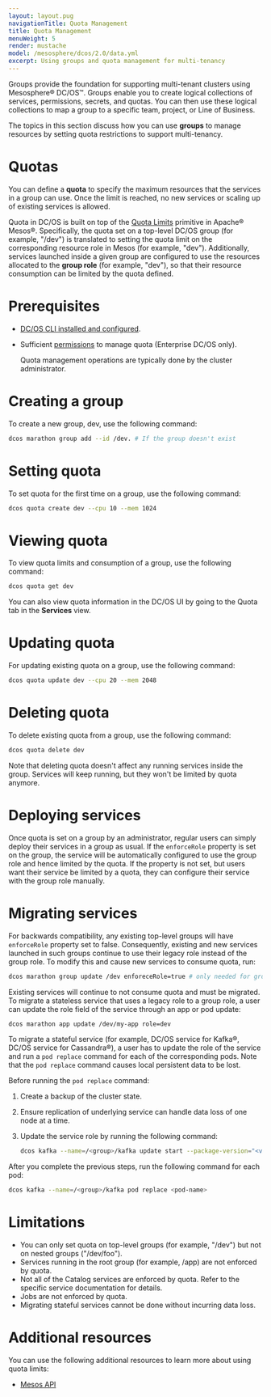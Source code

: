 ```yaml
---
layout: layout.pug
navigationTitle: Quota Management
title: Quota Management
menuWeight: 5
render: mustache
model: /mesosphere/dcos/2.0/data.yml
excerpt: Using groups and quota management for multi-tenancy
---
```

Groups provide the foundation for supporting multi-tenant clusters using Mesosphere&reg; DC/OS&trade;. Groups enable you to create logical collections of services, permissions, secrets, and quotas. You can then use these logical collections to map a group to a specific team, project, or Line of Business.

The topics in this section discuss how you can use **groups** to manage resources by setting quota restrictions to support multi-tenancy.

# Quotas
You can define a **quota** to specify the maximum resources that the services in a group can use. Once the limit is reached, no new services or scaling up of existing services is allowed.

Quota in DC/OS is built on top of the [Quota Limits](https://mesos.apache.org/documentation/latest/quota/) primitive in Apache&reg; Mesos&reg;.
Specifically, the quota set on a top-level DC/OS group (for example, "/dev") is translated to setting the quota limit on the corresponding resource role in Mesos (for example, "dev").
Additionally, services launched inside a given group are configured to use the resources allocated to the **group role** (for example, "dev"), so that their resource consumption can be limited by the quota defined.

# Prerequisites

* [DC/OS CLI installed and configured](/mesosphere/dcos/2.0/cli/).
* Sufficient [permissions](/mesosphere/dcos/2.0/security/ent/perms-reference) to manage quota (Enterprise DC/OS only).

    Quota management operations are typically done by the cluster administrator.

# Creating a group

To create a new group, dev, use the following command:

```bash
dcos marathon group add --id /dev. # If the group doesn't exist
```

# Setting quota

To set quota for the first time on a group, use the following command:

```bash
dcos quota create dev --cpu 10 --mem 1024
```

# Viewing quota
To view quota limits and consumption of a group, use the following command:

```bash
dcos quota get dev
```

You can also view quota information in the DC/OS UI by going to the Quota tab in the **Services** view.

# Updating quota
For updating existing quota on a group, use the following command:

```bash
dcos quota update dev --cpu 20 --mem 2048
```

# Deleting quota
To delete existing quota from a group, use the following command:

```bash
dcos quota delete dev
```

Note that deleting quota doesn't affect any running services inside the group. Services will keep running, but they won't be limited by quota anymore.

# Deploying services
Once quota is set on a group by an administrator, regular users can simply deploy their services in a group as usual. If the `enforceRole` property is set on the group, the service will be automatically configured to use the group role and hence limited by the quota. If the property is not set, but users want their service be limited by a quota, they can configure their service with the group role manually.

# Migrating services

For backwards compatibility, any existing top-level groups will have `enforceRole` property set to false. Consequently, existing and new services launched in such groups continue to use their legacy role instead of the group role. To modify this and cause new services to consume quota, run:

```bash
dcos marathon group update /dev enforeceRole=true # only needed for groups created before DC/OS 2.0
```

Existing services will continue to not consume quota and must be migrated. To migrate a stateless service that uses a legacy role to a group role, a user can update the role field of the service through an app or pod update:

```bash
dcos marathon app update /dev/my-app role=dev
```

To migrate a stateful service (for example, DC/OS service for Kafka&reg;, DC/OS service for Cassandra&reg;), a user has to update the role of the service and run a `pod replace` command for each of the corresponding pods. Note that the `pod replace` command causes local persistent data to be lost.

Before running the `pod replace` command:

1. Create a backup of the cluster state.
1. Ensure replication of underlying service can handle data loss of one node at a time.
1. Update the service role by running the following command:

    ```bash
    dcos kafka --name=/<group>/kafka update start --package-version="<version-supporting-group-role>"
    ```

After you complete the previous steps, run the following command for each pod:

```bash
dcos kafka --name=/<group>/kafka pod replace <pod-name>
```

# Limitations

* You can only set quota on top-level groups (for example, "/dev") but not on nested groups ("/dev/foo").
* Services running in the root group (for example, /app) are not enforced by quota.
* Not all of the Catalog services are enforced by quota. Refer to the specific service documentation for details.
* Jobs are not enforced by quota.
* Migrating stateful services cannot be done without incurring data loss.

# Additional resources
You can use the following additional resources to learn more about using quota limits:

- [Mesos API](https://mesos.apache.org/documentation/latest/quota/)
